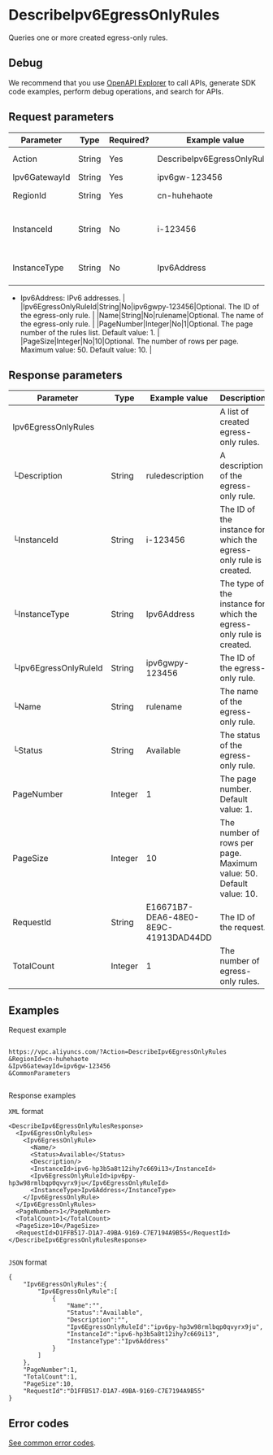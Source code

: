 # DescribeIpv6EgressOnlyRules

Queries one or more created egress-only rules.

## Debug

We recommend that you use [OpenAPI Explorer](https://api.aliyun.com/#product=Vpc&api=CreateIpv6Gateway) to call APIs, generate SDK code examples, perform debug operations, and search for APIs.

## Request parameters

|Parameter|Type|Required?|Example value|Description|
|---------|----|---------|-------------|-----------|
|Action|String|Yes|DescribeIpv6EgressOnlyRules|The name of this action. Value: **DescribeIpv6EgressOnlyRules** |
|Ipv6GatewayId|String|Yes|ipv6gw-123456|The ID of the IPv6 Gateway. |
|RegionId|String|Yes|cn-huhehaote|The ID of the region to which the IPv6 Gateway belongs. |
|InstanceId|String|No|i-123456|Optional. The ID of the ECS instance associated with the IPv6 address for which the egress-only rule is created. |
|InstanceType|String|No|Ipv6Address|Optional. The type of the instance that requires egress-only permissions. Value:

 -   Ipv6Address: IPv6 addresses. |
|Ipv6EgressOnlyRuleId|String|No|ipv6gwpy-123456|Optional. The ID of the egress-only rule. |
|Name|String|No|rulename|Optional. The name of the egress-only rule. |
|PageNumber|Integer|No|1|Optional. The page number of the rules list. Default value: 1. |
|PageSize|Integer|No|10|Optional. The number of rows per page. Maximum value: 50. Default value: 10. |

## Response parameters

|Parameter|Type|Example value|Description|
|---------|----|-------------|-----------|
|Ipv6EgressOnlyRules| | |A list of created egress-only rules. |
|└Description|String|ruledescription|A description of the egress-only rule. |
|└InstanceId|String|i-123456|The ID of the instance for which the egress-only rule is created. |
|└InstanceType|String|Ipv6Address|The type of the instance for which the egress-only rule is created. |
|└Ipv6EgressOnlyRuleId|String|ipv6gwpy-123456|The ID of the egress-only rule. |
|└Name|String|rulename|The name of the egress-only rule. |
|└Status|String|Available|The status of the egress-only rule. |
|PageNumber|Integer|1|The page number. Default value: 1. |
|PageSize|Integer|10|The number of rows per page. Maximum value: 50. Default value: 10. |
|RequestId|String|E16671B7-DEA6-48E0-8E9C-41913DAD44DD|The ID of the request. |
|TotalCount|Integer|1|The number of egress-only rules. |

## Examples

Request example

```

https://vpc.aliyuncs.com/?Action=DescribeIpv6EgressOnlyRules
&RegionId=cn-huhehaote
&Ipv6GatewayId=ipv6gw-123456
&CommonParameters
			
```

Response examples

`XML` format

```
<DescribeIpv6EgressOnlyRulesResponse>
  <Ipv6EgressOnlyRules>
    <Ipv6EgressOnlyRule>
      <Name/>
      <Status>Available</Status>
      <Description/>
      <InstanceId>ipv6-hp3b5a8t12ihy7c669i13</InstanceId>
      <Ipv6EgressOnlyRuleId>ipv6py-hp3w98rmlbqp0qvyrx9ju</Ipv6EgressOnlyRuleId>
      <InstanceType>Ipv6Address</InstanceType>
    </Ipv6EgressOnlyRule>
  </Ipv6EgressOnlyRules>
  <PageNumber>1</PageNumber>
  <TotalCount>1</TotalCount>
  <PageSize>10</PageSize>
  <RequestId>D1FFB517-D1A7-49BA-9169-C7E7194A9B55</RequestId>
</DescribeIpv6EgressOnlyRulesResponse>
			
```

`JSON` format

```
{
	"Ipv6EgressOnlyRules":{
		"Ipv6EgressOnlyRule":[
			{
				"Name":"",
				"Status":"Available",
				"Description":"",
				"Ipv6EgressOnlyRuleId":"ipv6py-hp3w98rmlbqp0qvyrx9ju",
				"InstanceId":"ipv6-hp3b5a8t12ihy7c669i13",
				"InstanceType":"Ipv6Address"
			}
		]
	},
	"PageNumber":1,
	"TotalCount":1,
	"PageSize":10,
	"RequestId":"D1FFB517-D1A7-49BA-9169-C7E7194A9B55"
}
```

## Error codes

[See common error codes](https://error-center.aliyun.com/status/product/Vpc).

